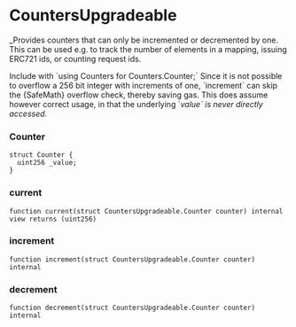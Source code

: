 # CountersUpgradeable

_Provides counters that can only be incremented or decremented by one. This can be used e.g. to track the number
of elements in a mapping, issuing ERC721 ids, or counting request ids.

Include with &#x60;using Counters for Counters.Counter;&#x60;
Since it is not possible to overflow a 256 bit integer with increments of one, &#x60;increment&#x60; can skip the {SafeMath}
overflow check, thereby saving gas. This does assume however correct usage, in that the underlying &#x60;_value&#x60; is never
directly accessed._

### Counter

```solidity
struct Counter {
  uint256 _value;
}
```

### current

```solidity
function current(struct CountersUpgradeable.Counter counter) internal view returns (uint256)
```

### increment

```solidity
function increment(struct CountersUpgradeable.Counter counter) internal
```

### decrement

```solidity
function decrement(struct CountersUpgradeable.Counter counter) internal
```

